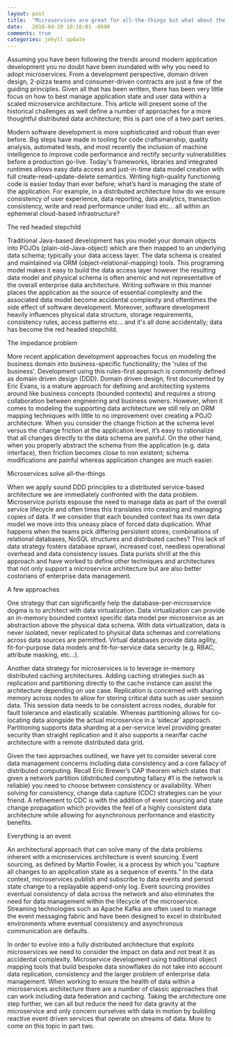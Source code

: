 ```yaml
---
layout: post
title:  "Microservices are great for all-the-things but what about the data"
date:   2018-04-20 10:16:01 -0600
comments: true
categories: jekyll update
---
```


Assuming you have been following the trends around modern application development you no doubt have been inundated with why you need to adopt microservices. From a development perspective, domain driven design, 2-pizza teams and consumer-driven contracts are just a few of the guiding principles. Given all that has been written, there has been very little focus on how to best manage application state and user data within a scaled microservice architecture. This article will present some of the historical challenges as well define a number of approaches for a more thoughtful distributed data architecture; this is part one of a two part series.

Modern software development is more sophisticated and robust than ever before. Big steps have made in tooling for code craftsmanship, quality analysis, automated tests, and most recently the inclusion of machine intelligence to improve code performance and rectify security vulnerabilities before a production go-live. Today's frameworks, libraries and integrated runtimes allows easy data access and just-in-time data model creation with full create-read-update-delete semantics. Writing high-quality functioning code is easier today than ever before; what’s hard is managing the state of the application. For example, in a distributed architecture how do we ensure consistency of user experience, data reporting, data analytics, transaction consistency, write and read performance under load etc... all within an ephemeral cloud-based infrastructure?

The red headed stepchild

Traditional Java-based development has you model your domain objects into POJOs (plain-old-Java-object) which are then mapped to an underlying data schema; typically your data access layer. The data schema is created and maintained via ORM (object-relational-mapping) tools. This programing model makes it easy to build the data access layer however the resulting data model and physical schema is often anemic and not representative of the overall enterprise data architecture. Writing software in this manner places the application as the source of essential complexity and the associated data model become accidental complexity and oftentimes the side effect of software development. Moreover, software development heavily influences physical data structure, storage requirements, consistency rules, access patterns etc… and it's all done accidentally; data has become the red headed stepchild.

The impedance problem

More recent application development approaches focus on modeling the business domain into business-specific functionality; the 'rules of the business'. Development using this rules-first approach is commonly defined as domain driven design (DDD). Domain driven design, first documented by Eric Evans, is a mature approach for defining and architecting systems around like business concepts (bounded contexts) and requires a strong collaboration between engineering and business owners. However, when it comes to modeling the supporting data architecture we still rely on ORM mapping techniques with little to no improvement over creating a POJO architecture. When you consider the change friction at the schema level versus the change friction at the application level, it’s easy to rationalize that all changes directly to the data schema are painful. On the other hand, when you properly abstract the schema from the application (e.g. data interface), then friction becomes close to non existent; schema modifications are painful whereas application changes are much easier.

Microservices solve all-the-things

When we apply sound DDD principles to a distributed service-based architecture we are immediately confronted with the data problem. Microservice purists espouse the need to manage data as part of the overall service lifecycle and often times this translates into  creating and managing copies of data. If we consider that each bounded context has its own data model we move into this uneasy place of forced data duplication. What happens when the teams pick differing persistent stores; combinations of relational databases, NoSQL structures and distributed caches? This lack of data strategy fosters database sprawl, increased cost, needless operational overhead and data consistency issues. Data purists shrill at the this approach and have worked to define other techniques and architectures that not only support a microservice architecture but are also better costorians of enterprise data management.

A few approaches

One strategy that can significantly help the database-per-microservice dogma is to architect with data virtualization. Data virtualization can provide an in-memory bounded context specific data model per microservice as an abstraction above the physical data schema. With data virtualization, data is never isolated, never replicated to physical data schemas and correlations across data sources are permitted. Virtual databases provide data agility, fit-for-purpose data models and fit-for-service data security (e.g. RBAC, attribute masking, etc…).

Another data strategy for microservices is to leverage in-memory distributed caching architectures. Adding caching strategies such as replication and partitioning directly to the cache instance can assist the architecture depending on use case. Replication is concerned with sharing memory across nodes to allow for storing critical data such as user session data. This session data needs to be consistent across nodes, durable for fault tolerance and elastically scalable. Whereas partitioning allows for co-locating data alongside the actual microservice in a ‘sidecar’ approach. Partitioning supports data sharding at a per-service level providing greater security than straight replication and it also supports a near/far cache architecture with a remote distributed data grid.

Given the two approaches outlined, we have yet to consider several core data management concerns including data consistency and a core fallacy of distributed computing. Recall Eric Brewer’s CAP theorem which states that given a network partition (distributed computing fallacy #1 is the network is reliable) you need to choose between consistency or availability. When solving for consistency, change data capture (CDC) strategies can be your friend. A refinement to CDC is with the addition of event sourcing and state change propagation which provides the feel of a highly consistent data architecture while allowing for asynchronous performance and elasticity benefits.

Everything is an event

An architectural approach that can solve many of the data problems inherent with a microservices architecture is event sourcing. Event sourcing, as defined by Martin Fowler, is a process by which you “capture all changes to an application state as a sequence of events.” In the data context, microservices publish and subscribe to data events and persist state change to a replayable append-only log. Event sourcing provides eventual consistency of data across the network and also eliminates the need for data management within the lifecycle of the microservice. Streaming technologies such as Apache Kafka are often used to manage the event messaging fabric and have been designed to excel in distributed environments where eventual consistency and asynchronous communication are defaults.

In order to evolve into a fully distributed architecture that exploits microservices we need to consider the impact on data and not treat it as accidental complexity. Microservice development using traditional object mapping tools that build bespoke data snowflakes do not take into account data replication, consistency and the larger problem of enterprise data management. When working to ensure the health of data within a microservices architecture there are a number of classic approaches that can work including data federation and caching. Taking the architecture one step further, we can all but reduce the need for data gravity at the microservice and only concern ourselves with data in motion by building reactive event driven services that operate on streams of data. More to come on this topic in part two.
